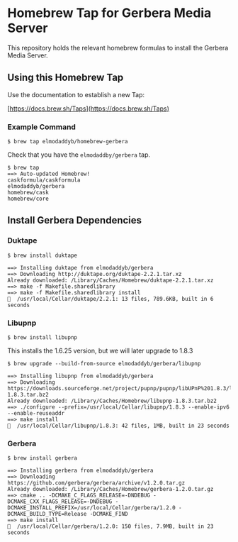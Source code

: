 # Homebrew Tap for Gerbera Media Server

This repository holds the relevant homebrew formulas to install the Gerbera Media Server.

## Using this Homebrew Tap

Use the documentation to establish a new Tap:

[https://docs.brew.sh/Taps](https://docs.brew.sh/Taps)

### Example Command

```
$ brew tap elmodaddyb/homebrew-gerbera
```

Check that you have the `elmodaddby/gerbera` tap.

```
$ brew tap
==> Auto-updated Homebrew!
caskformula/caskformula
elmodaddyb/gerbera
homebrew/cask
homebrew/core
```

## Install Gerbera Dependencies

### Duktape

```
$ brew install duktape

==> Installing duktape from elmodaddyb/gerbera
==> Downloading http://duktape.org/duktape-2.2.1.tar.xz
Already downloaded: /Library/Caches/Homebrew/duktape-2.2.1.tar.xz
==> make -f Makefile.sharedlibrary
==> make -f Makefile.sharedlibrary install
🍺  /usr/local/Cellar/duktape/2.2.1: 13 files, 789.6KB, built in 6 seconds
```

### Libupnp

```
$ brew install libupnp
```

This installs the 1.6.25 version, but we will later upgrade to 1.8.3

```
$ brew upgrade --build-from-source elmodaddyb/gerbera/libupnp

==> Installing libupnp from elmodaddyb/gerbera
==> Downloading https://downloads.sourceforge.net/project/pupnp/pupnp/libUPnP%201.8.3/libupnp-1.8.3.tar.bz2
Already downloaded: /Library/Caches/Homebrew/libupnp-1.8.3.tar.bz2
==> ./configure --prefix=/usr/local/Cellar/libupnp/1.8.3 --enable-ipv6 --enable-reuseaddr
==> make install
🍺  /usr/local/Cellar/libupnp/1.8.3: 42 files, 1MB, built in 23 seconds
```

### Gerbera

```
$ brew install gerbera

==> Installing gerbera from elmodaddyb/gerbera
==> Downloading https://github.com/gerbera/gerbera/archive/v1.2.0.tar.gz
Already downloaded: /Library/Caches/Homebrew/gerbera-1.2.0.tar.gz
==> cmake .. -DCMAKE_C_FLAGS_RELEASE=-DNDEBUG -DCMAKE_CXX_FLAGS_RELEASE=-DNDEBUG -DCMAKE_INSTALL_PREFIX=/usr/local/Cellar/gerbera/1.2.0 -DCMAKE_BUILD_TYPE=Release -DCMAKE_FIND
==> make install
🍺  /usr/local/Cellar/gerbera/1.2.0: 150 files, 7.9MB, built in 23 seconds
```
